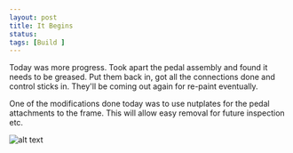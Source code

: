 ```yaml
---
layout: post
title: It Begins
status: 
tags: [Build ]
---
```

Today was more progress. Took apart the pedal assembly and found it needs to be greased. Put them back in, got all the connections done and control sticks in. They'll be coming out again for re-paint eventually. 

One of the modifications done today was to use nutplates for the pedal attachments to the frame. This will allow easy removal for future inspection etc.

![alt text](https://res.cloudinary.com/tracstarr/image/upload/c_scale,w_300/a_90/v1539648970/Kitfox/20180920_135047.jpg)